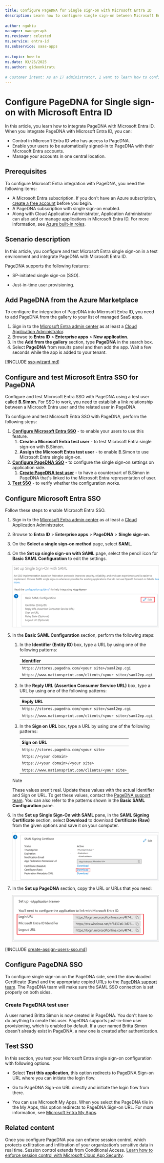 ```yaml
---
title: Configure PageDNA for Single sign-on with Microsoft Entra ID
description: Learn how to configure single sign-on between Microsoft Entra ID and PageDNA.

author: nguhiu
manager: mwongerapk
ms.reviewer: celested
ms.service: entra-id
ms.subservice: saas-apps

ms.topic: how-to
ms.date: 03/25/2025
ms.author: gideonkiratu

# Customer intent: As an IT administrator, I want to learn how to configure single sign-on between Microsoft Entra ID and PageDNA so that I can control who has access to PageDNA, enable automatic sign-in with Microsoft Entra accounts, and manage my accounts in one central location.
---
```


# Configure PageDNA for Single sign-on with Microsoft Entra ID

In this article,  you learn how to integrate PageDNA with Microsoft Entra ID. When you integrate PageDNA with Microsoft Entra ID, you can:

* Control in Microsoft Entra ID who has access to PageDNA.
* Enable your users to be automatically signed-in to PageDNA with their Microsoft Entra accounts.
* Manage your accounts in one central location.

## Prerequisites

To configure Microsoft Entra integration with PageDNA, you need the following items:

* A Microsoft Entra subscription. If you don't have an Azure subscription, [create a free account](https://azure.microsoft.com/pricing/purchase-options/azure-account?cid=msft_learn) before you begin.
* A PageDNA subscription with single sign-on enabled.
* Along with Cloud Application Administrator, Application Administrator can also add or manage applications in Microsoft Entra ID. For more information, see [Azure built-in roles](~/identity/role-based-access-control/permissions-reference.md).

## Scenario description

In this article,  you configure and test Microsoft Entra single sign-on in a test environment and integrate PageDNA with Microsoft Entra ID.

PageDNA supports the following features:

* SP-initiated single sign-on (SSO).

* Just-in-time user provisioning.

## Add PageDNA from the Azure Marketplace

To configure the integration of PageDNA into Microsoft Entra ID, you need to add PageDNA from the gallery to your list of managed SaaS apps.

1. Sign in to the [Microsoft Entra admin center](https://entra.microsoft.com) as at least a [Cloud Application Administrator](~/identity/role-based-access-control/permissions-reference.md#cloud-application-administrator).
1. Browse to **Entra ID** > **Enterprise apps** > **New application**.
1. In the **Add from the gallery** section, type **PageDNA** in the search box.
1. Select **PageDNA** from results panel and then add the app. Wait a few seconds while the app is added to your tenant.

 [!INCLUDE [sso-wizard.md](~/identity/saas-apps/includes/sso-wizard.md)]

<a name='configure-and-test-azure-ad-sso-for-pagedna'></a>

## Configure and test Microsoft Entra SSO for PageDNA

Configure and test Microsoft Entra SSO with PageDNA using a test user called **B.Simon**. For SSO to work, you need to establish a link relationship between a Microsoft Entra user and the related user in PageDNA.

To configure and test Microsoft Entra SSO with PageDNA, perform the following steps:

1. **[Configure Microsoft Entra SSO](#configure-azure-ad-sso)** - to enable your users to use this feature.
    1. **Create a Microsoft Entra test user** - to test Microsoft Entra single sign-on with B.Simon.
    1. **Assign the Microsoft Entra test user** - to enable B.Simon to use Microsoft Entra single sign-on.
1. **[Configure PageDNA SSO](#configure-pagedna-sso)** - to configure the single sign-on settings on application side.
    1. **[Create PageDNA test user](#create-pagedna-test-user)** - to have a counterpart of B.Simon in PageDNA that's linked to the Microsoft Entra representation of user.
1. **[Test SSO](#test-sso)** - to verify whether the configuration works.

<a name='configure-azure-ad-sso'></a>

## Configure Microsoft Entra SSO

Follow these steps to enable Microsoft Entra SSO.

1. Sign in to the [Microsoft Entra admin center](https://entra.microsoft.com) as at least a [Cloud Application Administrator](~/identity/role-based-access-control/permissions-reference.md#cloud-application-administrator).
1. Browse to **Entra ID** > **Enterprise apps** > **PageDNA** > **Single sign-on**.
1. On the **Select a single sign-on method** page, select **SAML**.
1. On the **Set up single sign-on with SAML** page, select the pencil icon for **Basic SAML Configuration** to edit the settings.

    ![Screenshot shows to edit Basic S A M L Configuration.](common/edit-urls.png "Basic Configuration")

1. In the **Basic SAML Configuration** section, perform the following steps:

    1. In the **Identifier (Entity ID)** box, type a URL by using one of the following patterns:

        | **Identifier** |
        |------|
        |`https://stores.pagedna.com/<your site>/saml2ep.cgi`|
        |`https://www.nationsprint.com/clients/<your site>/saml2ep.cgi`|
    
    1. In the **Reply URL (Assertion Consumer Service URL)** box, type a URL by using one of the following patterns:

        | **Reply URL** |
        |------|
        |`https://stores.pagedna.com/<your site>/saml2ep.cgi`|
        |`https://www.nationsprint.com/clients/<your site>/saml2ep.cgi`|

    1. In the **Sign on URL** box, type a URL by using one of the following patterns:

        | **Sign on URL** |
        |---------|
        |`https://stores.pagedna.com/<your site>`|
        |`https://<your domain>`|
        |`https://<your domain>/<your site>` |
        |`https://www.nationsprint.com/clients/<your site>`|

    > [!NOTE]
    > These values aren't real. Update these values with the actual Identifier and Sign on URL. To get these values, contact the [PageDNA support team](mailto:success@pagedna.com). You can also refer to the patterns shown in the **Basic SAML Configuration** pane.

1. In the **Set up Single Sign-On with SAML** pane, in the **SAML Signing Certificate** section, select **Download** to download **Certificate (Raw)** from the given options and save it on your computer.

    ![Screenshot shows the Certificate (Raw) download option.](common/certificateraw.png "Certificate")

1. In the **Set up PageDNA** section, copy the URL or URLs that you need:

    ![Screenshot shows to copy configuration appropriate U R L.](common/copy-configuration-urls.png "Metadata")

<a name='create-an-azure-ad-test-user'></a>

[!INCLUDE [create-assign-users-sso.md](~/identity/saas-apps/includes/create-assign-users-sso.md)]

## Configure PageDNA SSO

To configure single sign-on on the PageDNA side, send the downloaded Certificate (Raw) and the appropriate copied URLs to the [PageDNA support team](mailto:success@pagedna.com). The PageDNA team will make sure the SAML SSO connection is set properly on both sides.

### Create PageDNA test user

A user named Britta Simon is now created in PageDNA. You don't have to do anything to create this user. PageDNA supports just-in-time user provisioning, which is enabled by default. If a user named Britta Simon doesn't already exist in PageDNA, a new one is created after authentication.

## Test SSO

In this section, you test your Microsoft Entra single sign-on configuration with following options. 

* Select **Test this application**, this option redirects to PageDNA Sign-on URL where you can initiate the login flow. 

* Go to PageDNA Sign-on URL directly and initiate the login flow from there.

* You can use Microsoft My Apps. When you select the PageDNA tile in the My Apps, this option redirects to PageDNA Sign-on URL. For more information, see [Microsoft Entra My Apps](/azure/active-directory/manage-apps/end-user-experiences#azure-ad-my-apps).

## Related content

Once you configure PageDNA you can enforce session control, which protects exfiltration and infiltration of your organization’s sensitive data in real time. Session control extends from Conditional Access. [Learn how to enforce session control with Microsoft Cloud App Security](/cloud-app-security/proxy-deployment-aad).
